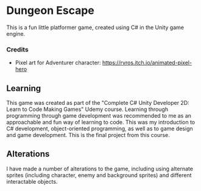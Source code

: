 # Dungeon Escape
This is a fun little platformer game, created using C# in the Unity game engine.

### Credits
* Pixel art for Adventurer character: https://rvros.itch.io/animated-pixel-hero

## Learning
This game was created as part of the "Complete C# Unity Developer 2D: Learn to Code Making Games" Udemy course. Learning through programming through game development was recommended to me as an approachable and fun way of learning to code. This was my introduction to C# development, object-oriented programming, as well as to game design and game development. This is the final project from this course.

## Alterations
I have made a number of alterations to the game, including using alternate sprites (including character, enemy and background sprites) and different interactable objects.
